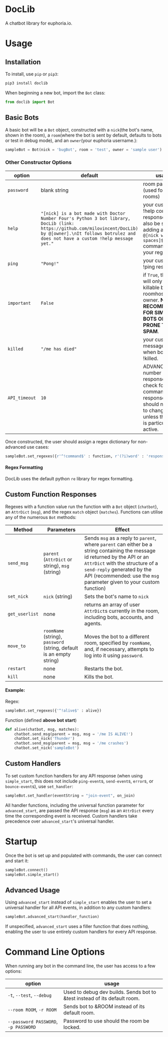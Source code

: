 # **DocLib**
A chatbot library for euphoria.io.
# Usage
## Installation
To install, use `pip` or `pip3`:
```bash
pip3 install doclib
```
When beginning a new bot, import the `Bot` class:
```python
from doclib import Bot
```
## Basic Bots
A basic bot will be a `Bot` object, constructed with a `nick`(the bot's name, shown in the room), a `room`(where the bot is sent by default, defaults to bots or test in debug mode), and an `owner`(your euphoria username.):
```python
sampleBot = Bot(nick = 'bugBot', room = 'test', owner = 'sample user')
```
### Other Constructor Options
| option | default | usage |
| ------ | ------ | ------ |
| `password` | blank string |room password (used for private rooms)|
| `help`| `"[nick] is a bot made with Doctor Number Four's Python 3 bot library, DocLib (link: https://github.com/milovincent/DocLib) by @[owner].\nIt follows botrulez and does not have a custom !help message yet."` | your custom !help command response. can also be set by adding a `"^!help @[nick w/o spaces]$"` command to your regexes|
|`ping`| `"Pong!"` | your custom !ping response.|
|`important`|`False`|if `True`, the bot will only be killable by a roomhost or the owner. **NOT RECOMMENDED FOR SIMPLE BOTS OR BOTS PRONE TO SPAM**.|
|`killed`|`"/me has died"`|your custom message sent when bot is !killed.|
|`API_timeout`|`10`|ADVANCED: number of API responses to check for command responses. You should not need to change this unless the room is particularly active.|

Once constructed, the user should assign a regex dictionary for non-advanced use cases:
```python
sampleBot.set_regexes({r'^!command$' : function, r'(?i)word' : 'response'})
```
#### Regex Formatting
DocLib uses the default python `re` library for regex formatting.


## Custom Function Responses
Regexes with a function value run the function with a `Bot` object (`chatbot`), an `AttrDict` (`msg`), and the regex `match` object (`matches`).
Functions can utilise any of the numerous `Bot` methods:

|Method|Parameters|Effect|
|------|-------|-------|
|`send_msg`|`parent` (`AttrDict` or string), `msg` (string)|Sends `msg` as a reply to `parent`, where `parent` can either be a string containing the message id returned by the API or an `AttrDict` with the structure of a `send-reply` generated by the API (recommended: use the `msg` parameter given to your custom function)|
|`set_nick`|`nick` (string)|Sets the bot's name to `nick`|
|`get_userlist`|none|returns an array of user `AttrDict`s currently in the room, including bots, accounts, and agents.|
|`move_to`|`roomName` (string), `password` (string, default is an empty string)|Moves the bot to a different room, specified by `roomName`, and, if necessary, attempts to log into it using `password`.|
|`restart`|none|Restarts the bot.|
|`kill`|none|Kills the bot.|

#### Example:
Regex:
```python
sampleBot.set_regexes({'^!alive$' : alive})
```
Function (defined **above bot start**)
```python
def alive(chatbot, msg, matches):
    chatbot.send_msg(parent = msg, msg = '/me IS ALIVE!')
    chatbot.set_nick('Thunder')
    chatbot.send_msg(parent = msg, msg = '/me crashes')
    chatbot.set_nick('sampleBot')
```

## Custom Handlers
To set custom function handlers for any API response (when using `simple_start`, this does not include `ping-event`s, `send-event`s, `error`s, or `bounce-event`s), use `set_handler`:
```python
sampleBot.set_handler(eventString = "join-event", on_join)
```
All handler functions, including the universal function parameter for `advanced_start`, are passed the API response (`msg`) as an `AttrDict` every time the corresponding event is received. Custom handlers take precedence over `advanced_start`'s universal handler.

# Startup

Once the bot is set up and populated with commands, the user can connect and start it:
```python
sampleBot.connect()
sampleBot.simple_start()
```

## Advanced Usage
Using `advanced_start` instead of `simple_start` enables the user to set a universal handler for all API events, in addition to any custom handlers:
```python
sampleBot.advanced_start(handler_function)
```
If unspecified, `advanced_start` uses a filler function that does nothing, enabling the user to use entirely custom handlers for every API response.
# Command Line Options
When running any bot in the command line, the user has access to a few options:

|option|usage|
|--|--|
|`-t`, `--test`, `--debug`|Used to debug dev builds. Sends bot to &test instead of its default room.|
|`--room ROOM`, `-r ROOM`|Sends bot to &ROOM instead of its default room.|
|`--password PASSWORD`, `-p PASSWORD`|Password to use should the room be locked.|
